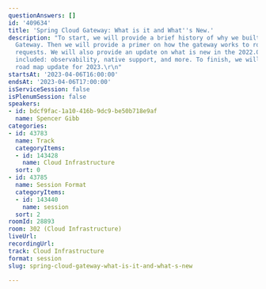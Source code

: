 ```yaml
---
questionAnswers: []
id: '409634'
title: 'Spring Cloud Gateway: What is it and What''s New.'
description: "To start, we will provide a brief history of why we built Spring Cloud
  Gateway. Then we will provide a primer on how the gateway works to route and filter
  requests. We will also provide an update on what is new in the 2022.0 release train,
  included: observability, native support, and more. To finish, we will provide a
  road map update for 2023.\r\n"
startsAt: '2023-04-06T16:00:00'
endsAt: '2023-04-06T17:00:00'
isServiceSession: false
isPlenumSession: false
speakers:
- id: bdcf9fac-1a10-416b-9dc9-be50b718e9af
  name: Spencer Gibb
categories:
- id: 43783
  name: Track
  categoryItems:
  - id: 143428
    name: Cloud Infrastructure
  sort: 0
- id: 43785
  name: Session Format
  categoryItems:
  - id: 143440
    name: session
  sort: 2
roomId: 28893
room: 302 (Cloud Infrastructure)
liveUrl: 
recordingUrl: 
track: Cloud Infrastructure
format: session
slug: spring-cloud-gateway-what-is-it-and-what-s-new

---
```

